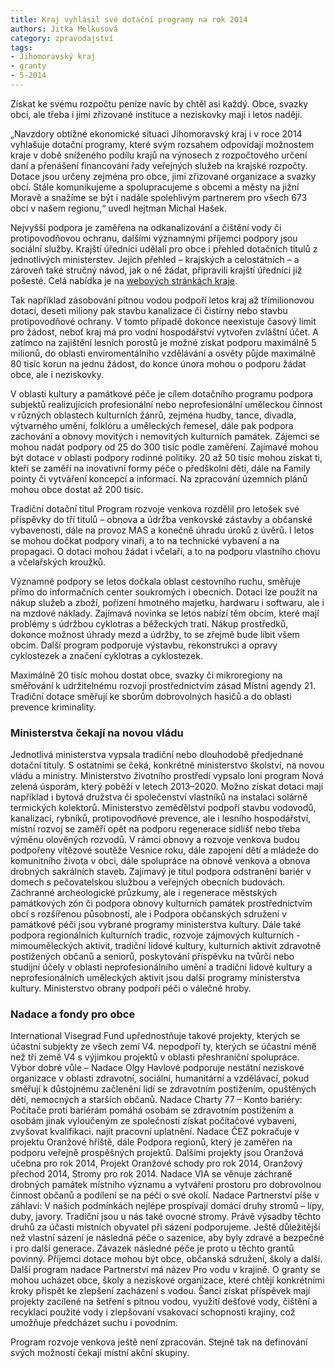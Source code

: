```yaml
---
title: Kraj vyhlásil své dotační programy na rok 2014
authors: Jitka Melkusová
category: zpravodajství
tags:
- Jihomoravský kraj
- granty
- 5-2014
---
```


Získat ke svému rozpočtu peníze navíc by chtěl asi každý. Obce, svazky obcí, ale třeba i jimi zřizované instituce a neziskovky mají i letos naději.

„Navzdory obtížné ekonomické situaci Jihomoravský kraj i v roce 2014 vyhlašuje dotační programy, které svým rozsahem odpovídají možnostem kraje v době sníženého podílu krajů na výnosech z rozpočtového určení daní a přenášení financování řady veřejných služeb na krajské rozpočty. Dotace jsou určeny zejména pro obce, jimi zřizované organizace a svazky obcí. Stále komunikujeme a spolupracujeme s obcemi a městy na jižní Moravě a snažíme se být i nadále spolehlivým partnerem pro všech 673 obcí v našem regionu,“ uvedl hejtman Michal Hašek.

Nejvyšší podpora je zaměřena na odkanalizování a čištění vody či protipovodňovou ochranu, dalšími významnými příjemci podpory jsou sociální služby. Krajští úředníci udělali pro obce i přehled dotačních titulů z jednotlivých ministerstev. Jejich přehled – krajských a celostátních – a zároveň také stručný návod, jak o ně žádat, připravili krajští úředníci již pošesté. Celá nabídka je na [webových stránkách kraje](http://www.kr-jihomoravsky.cz/Default.aspx?PubID=222343&TypeID=7).

Tak například zásobování pitnou vodou podpoří letos kraj až třímilionovou dotací, deseti miliony pak stavbu kanalizace či čistírny nebo stavbu protipovodňové ochrany. V tomto případě dokonce neexistuje časový limit pro žádost, neboť kraj má pro vodní hospodářství vytvořen zvláštní účet. A zatímco na zajištění lesních porostů je možné získat podporu maximálně 5 milionů, do oblasti enviromentálního vzdělávání a osvěty půjde maximálně 80 tisíc korun na jednu žádost, do konce února mohou o podporu žádat obce, ale i neziskovky.

V oblasti kultury a památkové péče je cílem dotačního programu podpora subjektů realizujících profesionální nebo neprofesionální uměleckou činnost v různých oblastech kulturních žánrů, zejména hudby, tance, divadla, výtvarného umění, folklóru a uměleckých řemesel, dále pak podpora zachování a obnovy movitých i nemovitých kulturních památek. Zájemci se mohou nadát podpory od 25 do 300 tisíc podle zaměření. Zajímavé mohou být dotace v oblasti podpory rodinné politiky. 20 až 50 tisíc mohou získat ti, kteří se zaměří na inovativní formy péče o předškolní děti, dále na Family pointy či vytváření koncepcí a informací. Na zpracování územních plánů mohou obce dostat až 200 tisíc.

Tradiční dotační titul Program rozvoje venkova rozdělil pro letošek své příspěvky do tří titulů – obnova a údržba venkovské zástavby a občanské vybavenosti, dále na provoz MAS a konečně úhradu úroků z úvěrů. I letos se mohou dočkat podpory vinaři, a to na technické vybavení a na propagaci. O dotaci mohou žádat i včelaři, a to na podporu vlastního chovu a včelařských kroužků.

Významné podpory se letos dočkala oblast cestovního ruchu, směřuje přímo do informačních center soukromých i obecních. Dotaci lze použít na nákup služeb a zboží, pořízení hmotného majetku, hardwaru i softwaru, ale i na mzdové náklady. Zajímavá novinka se letos nabízí těm obcím, které mají problémy s údržbou cyklotras a běžeckých tratí. Nákup prostředků, dokonce možnost úhrady mezd a údržby, to se zřejmě bude líbit všem obcím. Další program podporuje výstavbu, rekonstrukci a opravy cyklostezek a značení cyklotras a cyklostezek.

Maximálně 20 tisíc mohou dostat obce, svazky či mikroregiony na směřování k udržitelnému rozvoji prostřednictvím zásad Místní agendy 21. Tradiční dotace směřují ke sborům dobrovolných hasičů a do oblasti prevence kriminality.

### Ministerstva čekají na novou vládu

Jednotlivá ministerstva vypsala tradiční nebo dlouhodobě předjednané dotační tituly. S ostatními se čeká, konkrétně ministerstvo školství, na novou vládu a ministry. Ministerstvo životního prostředí vypsalo loni program Nová zelená úsporám, který poběží v letech 2013–2020. Možno získat dotaci mají například i bytová družstva či společenství vlastníků na instalaci solárně termických kolektorů. Ministerstvo zemědělství podpoří stavbu vodovodů, kanalizací, rybníků, protipovodňové prevence, ale i lesního hospodářství, místní rozvoj se zaměří opět na podporu regenerace sídlišť nebo třeba výměnu olověných rozvodů. V rámci obnovy a rozvoje venkova budou podpořeny vítězové soutěže Vesnice roku, dále zapojení dětí a mládeže do komunitního života v obci, dále spolupráce na obnově venkova a obnova drobných sakrálních staveb. Zajímavý je titul podpora odstranění bariér v domech s pečovatelskou službou a veřejných obecních budovách. Záchranné archeologické průzkumy, ale i regenerace městských památkových zón či podpora obnovy kulturních památek prostřednictvím obcí s rozšířenou působností, ale i Podpora občanských sdružení v památkové péči jsou vybrané programy ministerstva kultury. Dále také podpora regionálních kulturních tradic, rozvoje zájmových kulturních - mimouměleckých aktivit, tradiční lidové kultury, kulturních aktivit zdravotně postižených občanů a seniorů, poskytování příspěvku na tvůrčí nebo studijní účely v oblasti neprofesionálního umění a tradiční lidové kultury a neprofesionálních uměleckých aktivit jsou další programy ministerstva kultury. Ministerstvo obrany podpoří péči o válečné hroby.

### Nadace a fondy pro obce

International Visegrad Fund upřednostňuje takové projekty, kterých se účastní subjekty ze všech zemí V4. nepodpoří ty, kterých se účastní méně než tři země V4 s výjimkou projektů v oblasti přeshraniční spolupráce. Výbor dobré vůle – Nadace Olgy Havlové podporuje nestátní neziskové organizace v oblasti zdravotní, sociální, humanitární a vzdělávací, pokud směřují k důstojnému začlenění lidí se zdravotním postižením, opuštěných dětí, nemocných a starších občanů. Nadace Charty 77 – Konto bariéry: Počítače proti bariérám pomáhá osobám se zdravotním postižením a osobám jinak vyloučeným ze společnosti získat počítačové vybavení, zvyšovat kvalifikaci. najít pracovní uplatnění. Nadace ČEZ pokračuje v projektu Oranžové hřiště, dále Podpora regionů, který je zaměřen na podporu veřejně prospěšných projektů. Dalšími projekty jsou Oranžová učebna pro rok 2014, Projekt Oranžové schody pro rok 2014, Oranžový přechod 2014, Stromy pro rok 2014. Nadace VIA se věnuje záchraně drobných památek místního významu a vytváření prostoru pro dobrovolnou činnost občanů a podílení se na péči o své okolí. Nadace Partnerství píše v záhlaví: V našich podmínkách nejlépe prospívají domácí druhy stromů – lípy, duby, javory. Tradiční jsou u nás také ovocné stromy. Právě výsadby těchto druhů za účasti místních obyvatel při sázení podporujeme. Ještě důležitější než vlastní sázení je následná péče o sazenice, aby byly zdravé a bezpečné i pro další generace. Závazek následné péče je proto u těchto grantů povinný. Příjemci dotace mohou být obce, občanská sdružení, školy a další. Další program nadace Partnerství má název Pro vodu v krajině. O granty se mohou ucházet obce, školy a neziskové organizace, které chtějí konkrétními kroky přispět ke zlepšení zacházení s vodou. Šanci získat příspěvek mají projekty zacílené na šetření s pitnou vodou, využití dešťové vody, čištění a recyklaci použité vody i zlepšovaní vsakovací schopnosti krajiny, což umožňuje předcházet suchu i povodním.

Program rozvoje venkova ještě není zpracován. Stejně tak na definování svých možností čekají místní akční skupiny.
